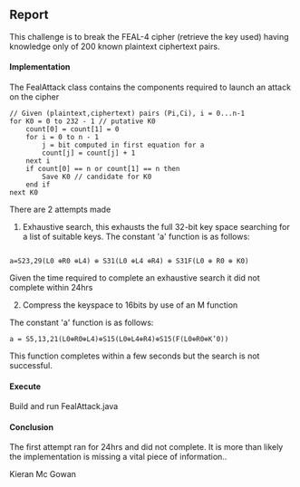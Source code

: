 Report
--------
This challenge is to break the FEAL-4 cipher (retrieve the key used) having knowledge only
of 200 known plaintext ciphertext pairs.

#### Implementation 
The FealAttack class contains the components required to launch an attack
on the cipher


```$xslt
// Given (plaintext,ciphertext) pairs (Pi,Ci), i = 0...n-1
for K0 = 0 to 232 - 1 // putative K0
	count[0] = count[1] = 0
	for i = 0 to n - 1
		j = bit computed in first equation for a
		count[j] = count[j] + 1
	next i
	if count[0] == n or count[1] == n then
		Save K0 // candidate for K0
	end if
next K0
```

There are 2 attempts made 

1. Exhaustive search, this exhausts the full 32-bit key space searching for 
a list of suitable keys. The constant 'a' function is as follows:

```$xslt

a=S23,29(L0 ⊕R0 ⊕L4) ⊕ S31(L0 ⊕L4 ⊕R4) ⊕ S31F(L0 ⊕ R0 ⊕ K0)

```
Given the time required to complete an exhaustive 
search it did not complete within 24hrs

2. Compress the keyspace to 16bits by use of an M function

The constant 'a' function is as follows:
```$xslt
a = S5,13,21(L0⊕R0⊕L4)⊕S15(L0⊕L4⊕R4)⊕S15(F(L0⊕R0⊕K’0))
```
This function completes within a few seconds but the search is not successful.

#### Execute
Build and run FealAttack.java

#### Conclusion
The first attempt ran for 24hrs and did not complete. It is more than likely 
the implementation is missing a vital piece of information..


Kieran Mc Gowan

